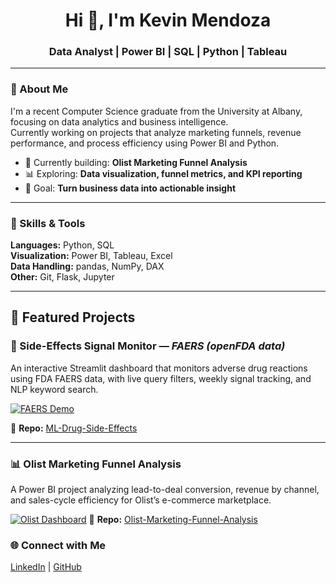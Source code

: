 <h1 align="center">Hi 👋, I'm Kevin Mendoza</h1>
<h3 align="center">Data Analyst | Power BI | SQL | Python | Tableau</h3>

---

### 🚀 About Me
I'm a recent Computer Science graduate from the University at Albany, focusing on data analytics and business intelligence.  
Currently working on projects that analyze marketing funnels, revenue performance, and process efficiency using Power BI and Python.

- 🔭 Currently building: **Olist Marketing Funnel Analysis**
- 📊 Exploring: **Data visualization, funnel metrics, and KPI reporting**
- 🎯 Goal: **Turn business data into actionable insight**

---

### 🧠 Skills & Tools
**Languages:** Python, SQL  
**Visualization:** Power BI, Tableau, Excel  
**Data Handling:** pandas, NumPy, DAX  
**Other:** Git, Flask, Jupyter  

---

## 🚀 Featured Projects

### 🧠 Side-Effects Signal Monitor — *FAERS (openFDA data)*
An interactive Streamlit dashboard that monitors adverse drug reactions using FDA FAERS data, with live query filters, weekly signal tracking, and NLP keyword search.

[![FAERS Demo](https://github.com/Kevinm360/ML-Drug-Side-Effects/blob/main/demo.gif?raw=true)](https://github.com/Kevinm360/ML-Drug-Side-Effects)



🔗 **Repo:** [ML-Drug-Side-Effects](https://github.com/Kevinm360/ML-Drug-Side-Effects)

---

### 📊 Olist Marketing Funnel Analysis
A Power BI project analyzing lead-to-deal conversion, revenue by channel, and sales-cycle efficiency for Olist’s e-commerce marketplace.

[![Olist Dashboard](images/funnel_overview.png)](https://github.com/Kevinm360/Olist-Marketing-Funnel-Analysis)
🔗 **Repo:** [Olist-Marketing-Funnel-Analysis](https://github.com/Kevinm360/Olist-Marketing-Funnel-Analysis)


### 🌐 Connect with Me
[LinkedIn](https://www.linkedin.com/in/kevin-mendoza-599857231/) | [GitHub](https://github.com/Kevinm360)  

